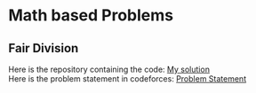 # Math based Problems
## Fair Division
Here is the repository containing the code: [My solution](https://github.com/HariAakash646/CompetitiveProgramming/blob/main/Math/fair_division.py)    
Here is the problem statement in codeforces: [Problem Statement](https://codeforces.com/problemset/problem/1472/B)   
